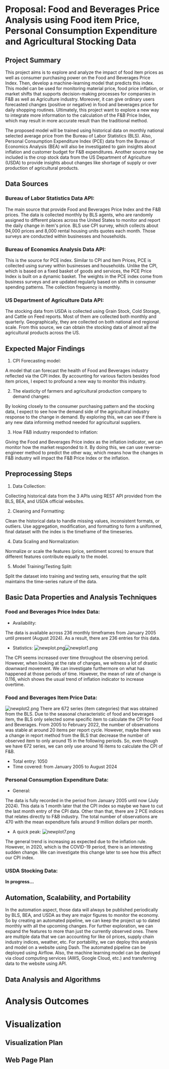 # Proposal: Food and Beverages Price Analysis using Food item Price, Personal Consumption Expenditure and Agricultural Stocking Data

## Project Summary
<!--- Write a summary of your project including the project goals, broader impacts, and data sources -->
This project aims is to explore and analyze the impact of food item prices as well as consumer purchasing power on the Food and Beverages Price Index. Then, develop a machine-learning
model that predicts this index. This model can be used for monitoring material price, food price inflation, or market shifts that supports decision-making processes for companies in F&B as well as Agriculture industry. Moreover, it can give ordinary users 
forecasted changes (positive or negative) in food and beverages price for daily shopping routines. Ultimately, this project want to explore a new way to integrate more information
to the calculation of the F&B Price Index, which may result in more accurate result than the traditional method. 

The proposed model will be trained using historical data on monthly national selected average price from the Bureau of Labor Statistics (BLS). Also, Personal Consumption Expenditure Index (PCE) data from
the Bureau of Economics Analysis (BEA) will also be investigated to gain insights about inflation and customer budget for F&B expenditures. Another source may be included is the crop stock
data from the US Department of Agriculture (USDA) to provide insights about changes like shortage of supply or over production of agricultural products.


## Data Sources
<!--- List data sources, including the existing datasets and anything you are going to collect by yourself. It is expected to combine two or more data sources in your project. -->
<!--- Each dataset should be briefly explained: what kinds of data are available, who collected the dataset, how the data was collected. -->
### Bureau of Labor Statistics Data API:
The main source that provide Food and Beverages Price Index and the F&B prices. The data is collected monthly by BLS agents, who are randomly
assigned to different places across the United States to monitor and report the daily change in item's price. BLS use CPI survey, which collects about 94,000 prices and 8,000 rental
housing units quotes each month. Those surveys are conducted within businesses and households.
### Bureau of Economics Analysis Data API:
This is the source for PCE index. Similar to CPI and Item Prices, PCE is collected using survey within businesses and households. Unlike the CPI, which is based on 
a fixed basket of goods and services, the PCE Price Index is built on a dynamic basket. The weights in the PCE index come from business surveys and are updated
regularly based on shifts in consumer spending patterns. The collection frequency is monthly.
### US Department of Agriculture Data API:
The stocking data from USDA is collected using Grain Stock, Cold Storage, and Cattle on Feed reports. Most of them are collected both monthly and quarterly. Geographically, they are collected
on both national and regional scale. From this source, we can obtain the stocking data of almost all the agricultural products across the US.
## Expected Major Findings
<!--- List and explain what information you want to obtain in this project. Explain how valuable this project could be based on the objective discussion. You may want to list main claims and questions you want to answer through the project. -->
1. CPI Forecasting model:

A model that can forecast the health of Food and Beverages industry reflected via the CPI index. By accounting for various factors besides food item prices,
I expect to profound a new way to monitor this industry.

2. The elasticity of farmers and agricultural production company to demand changes: 

By looking closely to the consumer purchasing pattern and the stocking data, I expect to see how the demand side
of the agricultural industry response to the change in demand. By exploring this, we can see if there is any new data informing method needed for agricultural suppliers.

3. How F&B industry responded to inflation: 

Giving the Food and Beverages Price index as the inflation indicator, we can monitor how the market responded to it. By doing this, we can use reverse-engineer
method to predict the other way, which means how the changes in F&B industry will impact the F&B Price Index or the inflation.

## Preprocessing Steps
<!--- List major preprocessing steps needed for the datasets and explain why. -->
1. Data Collection:

Collecting historical data from the 3 APIs using REST API provided from the BLS, BEA, and USDA official websites.

2. Cleaning and Formatting:

Clean the historical data to handle missing values, inconsistent formats, or outliers. Use aggregation, modification, and formatting to form a uniformed, final dataset with the index is the timeframe
of the timeseries.

4. Data Scaling and Normalization:

Normalize or scale the features (price, sentiment scores) to ensure that different features contribute equally to the model.

5. Model Training/Testing Split:

Split the dataset into training and testing sets, ensuring that the split maintains the time-series nature of the data.


## Basic Data Properties and Analysis Techniques
<!--- Based on the lectures on "Exploratory Data Analysis" and "Data and Sampling", list and explain what types of basic statistical analysis you plan to provide to give the meta information and overall picture of the datasets. -->
### Food and Beverages Price Index Data:
- Availability: 

The data is available across 236 monthly timeframes from January 2005 until present (August 2024). As a result, there are 236 entries for this data.
- Statistics:
![newplot.png](..%2Fnewplot.png)![newplot1.png](..%2Fnewplot1.png)

The CPI seems increased over time throughout the observing period. However, when looking at the rate of changes, we witness a lot of drastic downward movement. We can investigate furthermore on 
what has happened at those periods of time. However, the mean of rate of change is 0.116, which shows the usual trend of inflation indicator to increase overtime.

### Food and Beverages Item Price Data:
![newplot2.png](..%2Fnewplot2.png)
There are 672 series (item categories) that was obtained from the BLS. Due to the seasonal characteristic of food and beverages item, the BLS only selected some specific item to calculate the 
CPI for Food and Beverages. From 2005 to February 2022, the number of observations was stable at around 20 items per report cycle. However, maybe there was a change in report method from the BLS 
that decrease the number of observed item to only around 15 in the following periods. So, even though we have 672 series, we can only use around 16 items to calculate the CPI of F&B.

- Total entry: 1050
- Time covered: from January 2005 to August 2024

### Personal Consumption Expenditure Data:
- General:

The data is fully recorded in the period from January 2005 until now (July 2024). This data is 1 month later that the CPI index so maybe we have to cut the last month entry of the CPI data.
Other than that, there are 2 PCE indices that relates directly to F&B industry. The total number of observations are 470 with the mean expenditure falls around 9 million dollars per month.

- A quick peak:
![newplot7.png](..%2Fnewplot7.png)

The general trend is increasing as expected due to the inflation rule. However, in 2020,  which is the COVID-19 period, there is an
interesting sudden change. We can investigate this change later to see how this affect our CPI index. 

### USDA Stocking Data:

**In progress...**
## Automation, Scalability, and Portability
<!--- Assume that newer datasets will become available from the same source in the future, or you need to ask your colleague to inherit this project. What will be major challenges? List and explain technical and implementational practices you will use to enhance automation, scalability, and portability aspects of the project. -->
In the automation aspect, those data will always be published periodically by BLS, BEA, and USDA as they are major figures to monitor the economy. So by creating an automated pipeline, we can 
keep the project up to dated monthly with all the upcoming changes. For further exploration, we can expand the features to more than just the currently observed ones. There are multiple data that 
we can accounting for like oil prices, supply chain industry indices, weather, etc. For portability, we can deploy this analysis and model on a website using Dash. The automated pipeline can be
deployed using Airflow. Also, the machine learning model can be deployed via cloud computing services (AWS, Google Cloud, etc.) and transferring data to the website using API.



<!--- 
----------
The following sections should be used for the analysis planning. These are not required for the proposal document submission.
----------
-->



## Data Analysis and Algorithms
<!--- List and describe what types of (advanced) analysis you plan to conduct. This section should be tied back to the expected major findings. (If needed, you can update the findings section.) When selecting algorithms to obtain the analysis results, provide a brief explanation of the algorithmic properties and logic. You should clearly define the inputs and outputs of each algorithm. -->




<!--- 
----------
The following sections should be used for the analysis outcome presentation. These are not required for the analysis plan submission.
----------
-->
# Analysis Outcomes
<!--- Explain the analysis you conducted and show the results. Discuss how the data, your analysis, and/or visualization can support the claims or findings. What will be the recommendations or suggestions you can make based on the results? Use bullet points, tables, and figures (if possible) to increase the readability of the document. -->



<!--- 
----------
The following sections should be used for the visualization planning. These are not required for the analysis outcome presentation.
----------
-->


# Visualization
## Visualization Plan
<!--- List and explain what types of plots you plan to provide and what you are trying to show through the diagrams. You should explore the best way to visualize the information and message based on the lectures on visualization and related topics. It is required to have at least two interactive graphing and five static plots. -->

## Web Page Plan
<!--- Explain how many pages you will have in total and what content will be shown in each page. (Each diagram discussed above should be given a proper location in this section. Also, it is required to have (1) "Project Objective" page, which explains the main goals and data sources, and (2) "Analytical Methods" page, where you explain the major techniques used in the project and provide further references. -->